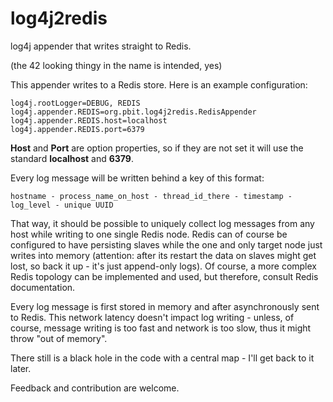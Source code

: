 log4j2redis
===========

log4j appender that writes straight to Redis.

(the 42 looking thingy in the name is intended, yes)

This appender writes to a Redis store. Here is an example configuration:

    log4j.rootLogger=DEBUG, REDIS
    log4j.appender.REDIS=org.pbit.log4j2redis.RedisAppender
    log4j.appender.REDIS.host=localhost
    log4j.appender.REDIS.port=6379

**Host** and **Port** are option properties, so if they are not set it will use the standard **localhost** and **6379**.

Every log message will be written behind a key of this format:

    hostname - process_name_on_host - thread_id_there - timestamp - log_level - unique UUID

That way, it should be possible to uniquely collect log messages from any host while writing
to one single Redis node. Redis can of course be configured to have persisting slaves while
the one and only target node just writes into memory (attention: after its restart the data on
slaves might get lost, so back it up - it's just append-only logs). Of course, a more complex
Redis topology can be implemented and used, but therefore, consult Redis documentation.

Every log message is first stored in memory and after asynchronously sent to Redis. This network
latency doesn't impact log writing - unless, of course, message writing is too fast and network
is too slow, thus it might throw "out of memory".

There still is a black hole in the code with a central map - I'll get back to it later.

Feedback and contribution are welcome.
